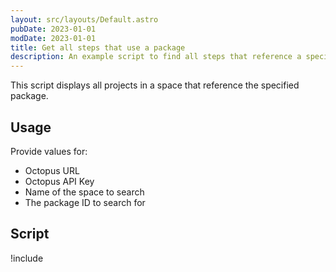 ```yaml
---
layout: src/layouts/Default.astro
pubDate: 2023-01-01
modDate: 2023-01-01
title: Get all steps that use a package
description: An example script to find all steps that reference a specific package.
---
```


This script displays all projects in a space that reference the specified package.

## Usage

Provide values for:

- Octopus URL
- Octopus API Key
- Name of the space to search
- The package ID to search for

## Script

!include <get-steps-using-package-scripts>
